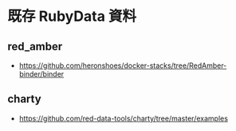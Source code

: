 # 既存 RubyData 資料
## red_amber

- https://github.com/heronshoes/docker-stacks/tree/RedAmber-binder/binder


## charty

- https://github.com/red-data-tools/charty/tree/master/examples

